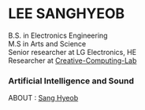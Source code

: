 # LEE SANGHYEOB

B.S. in Electronics Engineering  
M.S in Arts and Science  
Senior researcher at LG Electronics, HE  
Researcher at [Creative-Computing-Lab](https://www.creative-computing.org/)  
  
### Artificial Intelligence and Sound  
  
ABOUT : [Sang Hyeob](https://www.sanghyeob.com)
  
<!--
**hantaeha/hantaeha** is a ✨ _special_ ✨ repository because its `README.md` (this file) appears on your GitHub profile.

Here are some ideas to get you started:

- 🔭 I’m currently working on ...
- 🌱 I’m currently learning ...
- 👯 I’m looking to collaborate on ...
- 🤔 I’m looking for help with ...
- 💬 Ask me about ...
- 📫 How to reach me: ...
- 😄 Pronouns: ...
- ⚡ Fun fact: ...
-->
